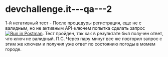 # devchallenge.it---qa---2
1-й негативный тест - После процедуры регистрация, еще не с валидным, но не активным API-ключем попытка сделать запрос [![Run in Postman](https://run.pstmn.io/button.svg)](https://app.getpostman.com/run-collection/450c71d125896d4961e3). Тест пройден, так как в результате был получен ответ, что ключ не валидный. П.С. Через пару минут все же повторил запрос с этим же ключем и получил уже ответ по состоянию погоды в момем городе.
